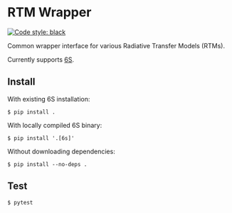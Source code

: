 # RTM Wrapper

[![Code style: black](https://img.shields.io/badge/code%20style-black-black.svg)](https://github.com/psf/black)

Common wrapper interface for various Radiative Transfer Models (RTMs).

Currently supports [6S](https://salsa.umd.edu/6spage.html).


## Install

With existing 6S installation:
```shell
$ pip install .
```

With locally compiled 6S binary:
```shell
$ pip install '.[6s]'
```

Without downloading dependencies:
```shell
$ pip install --no-deps .
```

## Test
```
$ pytest
```
